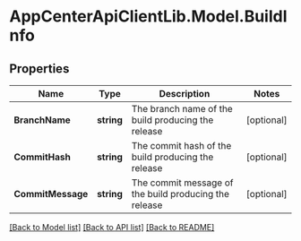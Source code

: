 # AppCenterApiClientLib.Model.BuildInfo
## Properties

Name | Type | Description | Notes
------------ | ------------- | ------------- | -------------
**BranchName** | **string** | The branch name of the build producing the release | [optional] 
**CommitHash** | **string** | The commit hash of the build producing the release | [optional] 
**CommitMessage** | **string** | The commit message of the build producing the release | [optional] 

[[Back to Model list]](../README.md#documentation-for-models) [[Back to API list]](../README.md#documentation-for-api-endpoints) [[Back to README]](../README.md)

